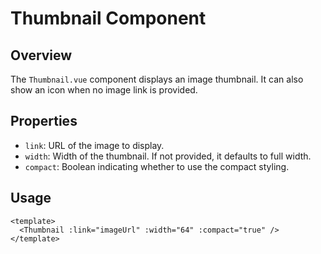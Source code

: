 
# Thumbnail Component

## Overview
The `Thumbnail.vue` component displays an image thumbnail. It can also show an icon when no image link is provided.

## Properties
- `link`: URL of the image to display.
- `width`: Width of the thumbnail. If not provided, it defaults to full width.
- `compact`: Boolean indicating whether to use the compact styling.

## Usage
```vue
<template>
  <Thumbnail :link="imageUrl" :width="64" :compact="true" />
</template>
```
